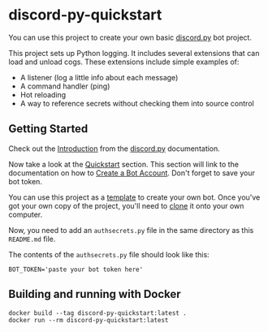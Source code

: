 # discord-py-quickstart

You can use this project to create your own basic [discord.py][discord.py] bot project.

This project sets up Python logging. It includes several extensions that can
load and unload cogs. These extensions include simple examples of:

* A listener (log a little info about each message)
* A command handler (ping)
* Hot reloading
* A way to reference secrets without checking them into source control

## Getting Started

Check out the [Introduction][intro] from the [discord.py][discord.py] documentation.

Now take a look at the [Quickstart][quickstart] section. This section will link to the
documentation on how to [Create a Bot Account][create-account]. Don't forget to save
your bot token.

You can use this project as a [template][template] to create your own bot. Once you've
got your own copy of the project, you'll need to [clone][clone] it onto your own
computer.

Now, you need to add an `authsecrets.py` file in the same directory as this `README.md`
file.

The contents of the `authsecrets.py` file should look like this:

```
BOT_TOKEN='paste your bot token here'
```

## Building and running with Docker

```
docker build --tag discord-py-quickstart:latest .
docker run --rm discord-py-quickstart:latest
```

[clone]: https://docs.github.com/en/free-pro-team@latest/github/creating-cloning-and-archiving-repositories/cloning-a-repository
[create-account]: https://discordpy.readthedocs.io/en/latest/discord.html#discord-intro
[discord.py]: https://discordpy.readthedocs.io/en/latest/index.html
[intro]: https://discordpy.readthedocs.io/en/latest/intro.html
[quickstart]: https://discordpy.readthedocs.io/en/latest/quickstart.html
[template]: https://github.com/binduwavell/discord-py-quickstart/generate
